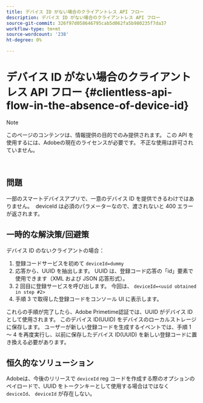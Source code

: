 ```yaml
---
title: デバイス ID がない場合のクライアントレス API フロー
description: デバイス ID がない場合のクライアントレス API フロー
source-git-commit: 326f97d058646795cab5d062fa5b980235f7da37
workflow-type: tm+mt
source-wordcount: '238'
ht-degree: 0%

---
```



# デバイス ID がない場合のクライアントレス API フロー {#clientless-api-flow-in-the-absence-of-device-id}

>[!NOTE]
>
>このページのコンテンツは、情報提供の目的でのみ提供されます。 この API を使用するには、Adobeの現在のライセンスが必要です。 不正な使用は許可されていません。

</br>


## 問題

一部のスマートデバイスアプリで、一意のデバイス ID を提供できるわけではありません。  deviceId は必須のパラメーターなので、渡されないと 400 エラーが返されます。


## 一時的な解決策/回避策

デバイス ID のないクライアントの場合：

1. 登録コードサービスを初めて `deviceId=dummy`
1. 応答から、UUID を抽出します。 UUID は、登録コード応答の「id」要素で使用できます（XML および JSON 応答形式）。
1. 2 回目に登録サービスを呼び出します。 今回は、 `deviceId=<uuid obtained in step #2>`
1. 手順 3 で取得した登録コードをコンソール UI に表示します。


これらの手順が完了したら、Adobe Primetime認証では、UUID がデバイス ID として使用されます。 このデバイス ID(UUID) をデバイスのローカルストレージに保存します。 ユーザーが新しい登録コードを生成するイベントでは、手順 1 ～ 4 を再度実行し、以前に保存したデバイス ID(UUID) を新しい登録コードに置き換える必要があります。



## 恒久的なソリューション

Adobeは、今後のリリースで `deviceId` reg コードを作成する際のオプションのペイロードで、UUID をトークンキーとして使用する場合はではなく `deviceId`、 `deviceId` が存在しない。

<!--
## Related Information

- [Clientless API Reference](/help/authentication/rest-api-reference.md)
-->